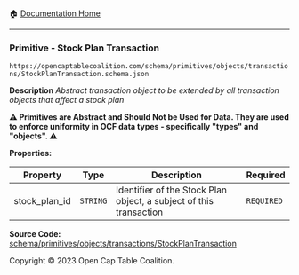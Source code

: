 :house: [Documentation Home](/README.md)

---

### Primitive - Stock Plan Transaction

`https://opencaptablecoalition.com/schema/primitives/objects/transactions/StockPlanTransaction.schema.json`

**Description** _Abstract transaction object to be extended by all transaction objects that affect a stock plan_

**:warning: Primitives are Abstract and Should Not be Used for Data. They are used to enforce uniformity in OCF data types - specifically "types" and "objects". :warning:**

**Properties:**

| Property      | Type     | Description                                                        | Required   |
| ------------- | -------- | ------------------------------------------------------------------ | ---------- |
| stock_plan_id | `STRING` | Identifier of the Stock Plan object, a subject of this transaction | `REQUIRED` |

**Source Code:** [schema/primitives/objects/transactions/StockPlanTransaction](/schema/primitives/objects/transactions/StockPlanTransaction.schema.json)

Copyright © 2023 Open Cap Table Coalition.
